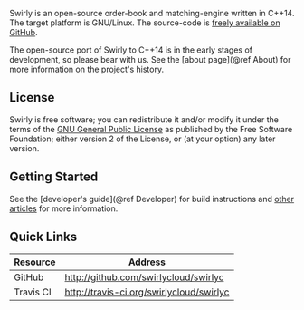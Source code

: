 Swirly is an open-source order-book and matching-engine written in C++14. The target platform is
GNU/Linux. The source-code is [freely available on GitHub](http://github.com/swirlycloud/swirlyc).

The open-source port of Swirly to C++14 is in the early stages of development, so please bear with
us. See the [about page](@ref About) for more information on the project's history.

License
-------

Swirly is free software; you can redistribute it and/or modify it under the terms of the
[GNU General Public License](http://www.gnu.org/licenses/old-licenses/gpl-2.0.txt) as published by
the Free Software Foundation; either version 2 of the License, or (at your option) any later
version.

Getting Started
---------------

See the [developer's guide](@ref Developer) for build instructions and [other articles](pages.html)
for more information.

Quick Links
-----------

| Resource    | Address                                    |
| ----------- | ------------------------------             |
| GitHub      | <http://github.com/swirlycloud/swirlyc>    |
| Travis CI   | <http://travis-ci.org/swirlycloud/swirlyc> |
